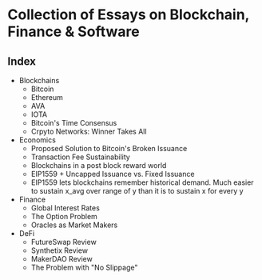 # Collection of Essays on Blockchain, Finance & Software

## Index

 * Blockchains
   * Bitcoin
   * Ethereum
   * AVA
   * IOTA
   * Bitcoin's Time Consensus
   * Crpyto Networks: Winner Takes All
  * Economics
    * Proposed Solution to Bitcoin's Broken Issuance
    * Transaction Fee Sustainability
    * Blockchains in a post block reward world
    * EIP1559 + Uncapped Issuance vs. Fixed Issuance
    * EIP1559 lets blockchains remember historical demand. Much easier to sustain x_avg over range of y than it is to sustain x for every y
  * Finance
    * Global Interest Rates
    * The Option Problem
    * Oracles as Market Makers
  * DeFi
    * FutureSwap Review
    * Synthetix Review
    * MakerDAO Review
    * The Problem with "No Slippage"